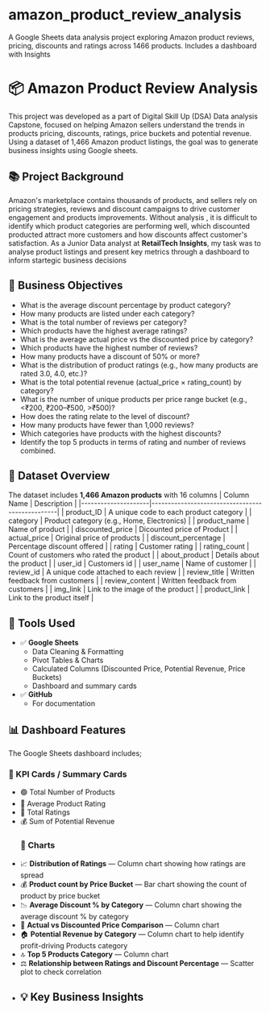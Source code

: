# amazon_product_review_analysis
A Google Sheets data analysis project exploring Amazon product reviews, pricing, discounts and ratings across 1466 products. Includes a dashboard with Insights 
# 📦 Amazon Product Review Analysis
This project was developed as a part of Digital Skill Up (DSA) Data analysis Capstone, focused on helping Amazon sellers understand the trends in products pricing, discounts, ratings, price buckets and potential revenue. Using a dataset of 1,466 Amazon product listings, the goal was to generate business insights using Google sheets.
## 📚 Project Background
Amazon's marketplace contains thousands of products, and sellers rely on pricing strategies, reviews and discount campaigns to drive customer engagement and products improvements. Without analysis , it is difficult to identify which product categories are performing well, which discounted producted attract more customers and how discounts affect customer's satisfaction.
As a Junior Data analyst at **RetailTech Insights**, my task was to analyse product listings and present key metrics through a dashboard to inform startegic business decisions 
## 🎯 Business Objectives
- What is the average discount percentage by product category? 
- How many products are listed under each category? 
- What is the total number of reviews per category?  
- Which products have the highest average ratings? 
- What is the average actual price vs the discounted price by category? 
- Which products have the highest number of reviews? 
- How many products have a discount of 50% or more? 
- What is the distribution of product ratings (e.g., how many products are rated 3.0, 
4.0, etc.)? 
- What is the total potential revenue (actual_price × rating_count) by category? 
- What is the number of unique products per price range bucket (e.g., <₹200, 
₹200–₹500, >₹500)? 
- How does the rating relate to the level of discount? 
- How many products have fewer than 1,000 reviews? 
- Which categories have products with the highest discounts? 
- Identify the top 5 products in terms of rating and number of reviews combined. 
## 📂 Dataset Overview
The dataset includes **1,466 Amazon products** with 16 columns
| Column Name         | Description                                     |
|---------------------|-------------------------------------------------|
| product_ID          | A unique code to each product category          |
| category            | Product category (e.g., Home, Electronics)      |
| product_name        | Name of product                                 |
| discounted_price    | Dicounted price of Product                      |
| actual_price	      | Original price of products                      |
| discount_percentage | Percentage discount offered                     |
| rating	            | Customer rating                                 | 
| rating_count 	      | Count of customers who rated the product        |
| about_product	      | Details about the product                       |
| user_id	            | Customers id                                    |
| user_name	          | Name of customer                                |
| review_id	          | A unique code attached to each review           |
| review_title	      | Written feedback from customers                 |
| review_content	    | Written feedback from customers                 |
| img_link            | Link to the image of the product                |
| product_link	      | Link to the product itself                      |
## 🧰 Tools Used
- ✅ **Google Sheets**
  - Data Cleaning & Formatting  
  - Pivot Tables & Charts  
  - Calculated Columns (Discounted Price, Potential Revenue, Price Buckets)  
  - Dashboard and summary cards
- ✅ **GitHub**
  - For documentation
## 📊 Dashboard Features
The Google Sheets dashboard includes;
### 🔹 KPI Cards / Summary Cards
- 🟢 Total Number of Products  
- 🌟 Average Product Rating  
- 💬 Total Ratings
- 💰 Sum of Potential Revenue
  ### 🔹 Charts
- 📈 **Distribution of Ratings** — Column chart showing how ratings are spread  
- 💰 **Product count by Price Bucket** — Bar chart showing the count of product by price bucket  
- 📉 **Average Discount % by Category** — Column chart showing the average discount % by category
- 🧾 **Actual vs Discounted Price Comparison** — Column chart 
- 🏠 **Potential Revenue by Category** — Column chart to help identify profit-driving Products category 
- 🔝 **Top 5 Products Category** — Column chart  
- ⚖️ **Relationship between Ratings and Discount Percentage** — Scatter plot to check correlation
- ## 💡 Key Business Insights
